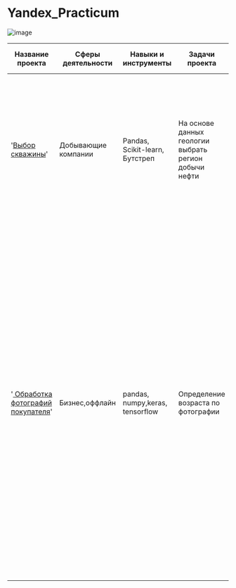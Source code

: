 

# Yandex_Practicum

![image](https://user-images.githubusercontent.com/99074177/235997371-83c300d3-a976-47f7-b927-3b1381963c3a.png)



| Название проекта  | Сферы деятельности | Навыки и инструменты | Задачи проекта | Описание проекта | Ключевы слова проекта| 
| ----------------- | ------------------ | -------------------- | -------------- | ---------------- | -------------------- | 
| '[Выбор скважины](https://github.com/NikMaNik/Yandex_Practicum/tree/main/Choosing-a-location-for-a-well)' | Добывающие компании |Pandas, Scikit-learn, Бутстреп |На основе данных геологии выбрать регион добычи нефти |  Определение наиболее выгодного региона нефтедобычи: Характеристики для каждой скважины в регионе уже известны. Постройте модель для определения региона, где добыча принесёт наибольшую прибыль.| Регрессия, разработка бизнес-модели, бутстреп| 
|  '[ Обработка фотографий покупателя](https://github.com/NikMaNik/Yandex_Practicum/tree/main/%D0%9E%D0%B1%D1%80%D0%B0%D0%B1%D0%BE%D1%82%D0%BA%D0%B0%20%D1%84%D0%BE%D1%82%D0%BE%D0%B3%D1%80%D0%B0%D1%84%D0%B8%D0%B9%20%D0%BF%D0%BE%D0%BA%D1%83%D0%BF%D0%B0%D1%82%D0%B5%D0%BB%D1%8F)'|Бизнес,оффлайн|pandas, numpy,keras, tensorflow|Определение возраста по фотографии|Сетевой супермаркет внедряет систему компьютерного зрения для обработки фотографий покупателей. Фотофиксация в прикассовой зоне поможет определять возраст клиентов, чтобы анализировать покупки и предлагать товары, которые могут заинтересовать покупателей этой возрастной группы и контролировать добросовестность кассиров при продаже алкоголя. Строится модель, которая по фотографии определит приблизительный возраст человека. В вашем распоряжении набор фотографий людей с указанием возраста.|обработка изображений, нейронные сети| 
 
